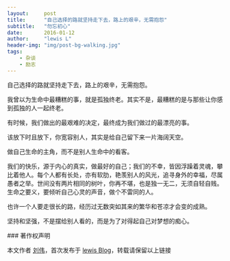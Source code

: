 ```yaml
---
layout:     post
title:      "自己选择的路就坚持走下去，路上的艰辛，无需抱怨"
subtitle:   "勿忘初心"
date:       2016-01-12
author:     "lewis L"
header-img: "img/post-bg-walking.jpg"
tags:
    - 杂谈
    - 励志
---
```

<p>
	自己选择的路就坚持走下去，路上的艰辛，无需抱怨。
</p>
<p>
	我曾以为生命中最糟糕的事，就是孤独终老。其实不是，最糟糕的是与那些让你感到孤独的人一起终老。
</p>
<p>
	有时候，我们做出的最艰难的决定，最终成为我们做过的最漂亮的事。
</p>
<p>
	该放下时且放下，你宽容别人，其实是给自己留下来一片海阔天空。
</p>
<p>
	做自己生命的主角，而不是别人生命中的看客。
</p>
<p>
	我们的快乐，源于内心的真实，做最好的自己；我们的不幸，皆因浮躁着灵魂，攀比着他人。每个人都有长处，亦有软肋，艳羡别人的风光，追寻身外的幸福，尽属愚者之举。世间没有两片相同的树叶，你再不堪，也是独一无二，无须自轻自贱。生命之要义，要倾听自己心灵的声音，做个不雷同的人。
</p>
<p>
	也许一个人要走很长的路，经历过无数突如其来的繁华和苍凉才会变的成熟。
</p>
<p>
	坚持和坚强，不是摆给别人看的，而是为了对得起自己对梦想的痴心。
</p>
### 著作权声明

本文作者 [刘伟](http://weibo.com/Aaron_LIU_1210)，首次发布于 [lewis Blog](http://liuwei1207.com)，转载请保留以上链接